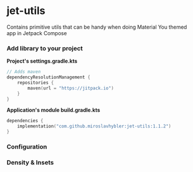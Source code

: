 # jet-utils

Contains primitive utils that can be handy when doing Material You themed app in Jetpack Compose

### Add library to your project

**Project's settings.gradle.kts**
```kotlin
// Adds maven 
dependencyResolutionManagement {
    repositories {
        maven(url = "https://jitpack.io")
    }
}
```

**Application's module build.gradle.kts**
```kotlin
dependencies {
    implementation("com.github.miroslavhybler:jet-utils:1.1.2")
}
```

### Configuration


### Density & Insets